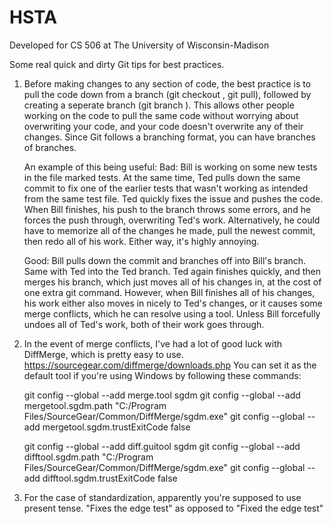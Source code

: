 # HSTA
Developed for CS 506 at The University of Wisconsin-Madison

Some real quick and dirty Git tips for best practices.

1) Before making changes to any section of code, the best practice is to pull the code 
	down from a branch (git checkout <branchname>, git pull), followed by creating a 
	seperate branch (git branch <newbranchname>). This allows other people working on
	the code to pull the same code without worrying about overwriting your code, and
	your code doesn't overwrite any of their changes. Since Git follows a branching
	format, you can have branches of branches.
	
	An example of this being useful: 
	Bad:
	Bill is working on some new tests in the file marked tests. At the same time, 
	Ted pulls down the same commit to fix one of the earlier tests that wasn't 
	working as intended from the same test file. Ted quickly fixes the issue 
	and pushes the code. When Bill finishes, his push to the branch throws
	some errors, and he forces the push through, overwriting Ted's work. Alternatively,
	he could have to memorize all of the changes he made, pull the newest commit, then
	redo all of his work. Either way, it's highly annoying.
	
	Good:
	Bill pulls down the commit and branches off into Bill's branch. Same with Ted into
	the Ted branch. Ted again finishes quickly, and then merges his branch, which just
	moves all of his changes in, at the cost of one extra git command. However, when
	Bill finishes all of his changes, his work either also moves in nicely to Ted's
	changes, or it causes some merge conflicts, which he can resolve using a tool.
	Unless Bill forcefully undoes all of Ted's work, both of their work goes through.
	
2) In the event of merge conflicts, I've had a lot of good luck with DiffMerge, which 
	is pretty easy to use. https://sourcegear.com/diffmerge/downloads.php
	You can set it as the default tool if you're using Windows by following these commands:
	
	git config --global --add merge.tool sgdm
	git config --global --add mergetool.sgdm.path "C:/Program Files/SourceGear/Common/DiffMerge/sgdm.exe"
	git config --global --add mergetool.sgdm.trustExitCode false

	git config --global --add diff.guitool sgdm
	git config --global --add difftool.sgdm.path "C:/Program Files/SourceGear/Common/DiffMerge/sgdm.exe"
	git config --global --add difftool.sgdm.trustExitCode false
	
3) For the case of standardization, apparently you're supposed to use present tense.
	"Fixes the edge test" as opposed to "Fixed the edge test"